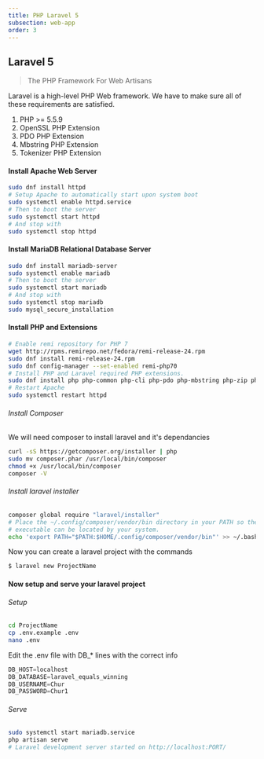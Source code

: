 ```yaml
---
title: PHP Laravel 5      
subsection: web-app
order: 3
---
```


## Laravel 5
> The PHP Framework For Web Artisans

Laravel is a high-level PHP Web framework. We have to make sure all of these requirements are satisfied.

1. PHP >= 5.5.9
2. OpenSSL PHP Extension
3. PDO PHP Extension
4. Mbstring PHP Extension
5. Tokenizer PHP Extension

#### Install Apache Web Server
```bash
sudo dnf install httpd
# Setup Apache to automatically start upon system boot
sudo systemctl enable httpd.service
# Then to boot the server
sudo systemctl start httpd
# And stop with
sudo systemctl stop httpd
```

#### Install MariaDB Relational Database Server
```bash
sudo dnf install mariadb-server
sudo systemctl enable mariadb
# Then to boot the server
sudo systemctl start mariadb
# And stop with
sudo systemctl stop mariadb
sudo mysql_secure_installation
```

#### Install PHP and Extensions
```bash
# Enable remi repository for PHP 7
wget http://rpms.remirepo.net/fedora/remi-release-24.rpm
sudo dnf install remi-release-24.rpm
sudo dnf config-manager --set-enabled remi-php70
# Install PHP and Laravel required PHP extensions.
sudo dnf install php php-common php-cli php-pdo php-mbstring php-zip php-xml
# Restart Apache
sudo systemctl restart httpd
```

###### Install Composer
We will need composer to install laravel and it's dependancies
```bash
curl -sS https://getcomposer.org/installer | php
sudo mv composer.phar /usr/local/bin/composer
chmod +x /usr/local/bin/composer
composer -V
```

###### Install laravel installer
```bash
composer global require "laravel/installer"
# Place the ~/.config/composer/vendor/bin directory in your PATH so the laravel 
# executable can be located by your system.
echo 'export PATH="$PATH:$HOME/.config/composer/vendor/bin"' >> ~/.bash_profile
```

Now you can create a laravel project with the commands 
```bash
$ laravel new ProjectName
```

#### Now setup and serve your laravel project 

###### Setup
```bash
cd ProjectName
cp .env.example .env
nano .env
```

Edit the .env file with DB_* lines with the correct info
```javascript
DB_HOST=localhost
DB_DATABASE=laravel_equals_winning
DB_USERNAME=Chur
DB_PASSWORD=Chur1
```

###### Serve
```bash
sudo systemctl start mariadb.service
php artisan serve
# Laravel development server started on http://localhost:PORT/
```
